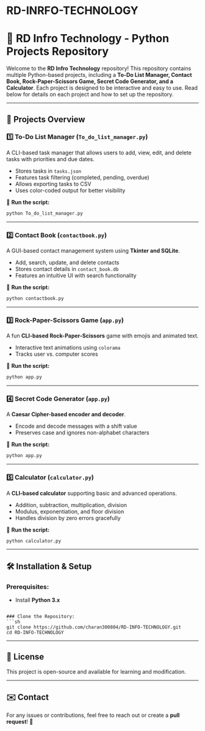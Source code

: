# RD-INRFO-TECHNOLOGY
# 🚀 RD Infro Technology - Python Projects Repository

Welcome to the **RD Infro Technology** repository! This repository contains multiple Python-based projects, including a **To-Do List Manager, Contact Book, Rock-Paper-Scissors Game, Secret Code Generator, and a Calculator**. Each project is designed to be interactive and easy to use. Read below for details on each project and how to set up the repository.

---

## 📂 Projects Overview

### 1️⃣ **To-Do List Manager** (`To_do_list_manager.py`)
A CLI-based task manager that allows users to add, view, edit, and delete tasks with priorities and due dates.
- Stores tasks in `tasks.json`
- Features task filtering (completed, pending, overdue)
- Allows exporting tasks to CSV
- Uses color-coded output for better visibility

🔹 **Run the script:**
```sh
python To_do_list_manager.py
```

---

### 2️⃣ **Contact Book** (`contactbook.py`)
A GUI-based contact management system using **Tkinter and SQLite**.
- Add, search, update, and delete contacts
- Stores contact details in `contact_book.db`
- Features an intuitive UI with search functionality

🔹 **Run the script:**
```sh
python contactbook.py
```

---

### 3️⃣ **Rock-Paper-Scissors Game** (`app.py`)
A fun **CLI-based Rock-Paper-Scissors** game with emojis and animated text.
- Interactive text animations using `colorama`
- Tracks user vs. computer scores

🔹 **Run the script:**
```sh
python app.py
```

---

### 4️⃣ **Secret Code Generator** (`app.py`)
A **Caesar Cipher-based encoder and decoder**.
- Encode and decode messages with a shift value
- Preserves case and ignores non-alphabet characters

🔹 **Run the script:**
```sh
python app.py
```

---

### 5️⃣ **Calculator** (`calculator.py`)
A **CLI-based calculator** supporting basic and advanced operations.
- Addition, subtraction, multiplication, division
- Modulus, exponentiation, and floor division
- Handles division by zero errors gracefully

🔹 **Run the script:**
```sh
python calculator.py
```

---

## 🛠️ Installation & Setup
### Prerequisites:
- Install **Python 3.x**

```

### Clone the Repository:
```sh
git clone https://github.com/charan300804/RD-INFO-TECHNOLOGY.git
cd RD-INFO-TECHNOLOGY
```

---

## 📜 License
This project is open-source and available for learning and modification.

---

## ✉️ Contact
For any issues or contributions, feel free to reach out or create a **pull request**! 🚀

